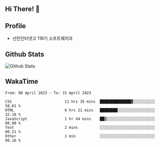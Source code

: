 ## Hi There! 👋

## Profile

-   선린인터넷고 118기 소프트웨어과

## Github Stats

![Github Stats](https://github-readme-stats.vercel.app/api/top-langs/?username=NY0510&theme=tokyonight&hide_border=true&layout=compact)

## WakaTime

<!--START_SECTION:waka-->

```text
From: 08 April 2023 - To: 15 April 2023

CSS                        11 hrs 35 mins  ██████████████▓░░░░░░░░░░   58.61 %
HTML                       6 hrs 21 mins   ████████░░░░░░░░░░░░░░░░░   32.18 %
JavaScript                 1 hr 44 mins    ██▒░░░░░░░░░░░░░░░░░░░░░░   08.80 %
Text                       2 mins          ░░░░░░░░░░░░░░░░░░░░░░░░░   00.21 %
Other                      1 min           ░░░░░░░░░░░░░░░░░░░░░░░░░   00.16 %
```

<!--END_SECTION:waka-->
